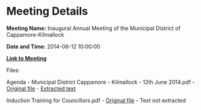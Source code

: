 # Meeting Details

**Meeting Name:** Inaugural Annual Meeting of the Municipal District of Cappamore-Kilmallock

**Date and Time:** 2014-06-12 10:00:00

**[Link to Meeting](https://www.limerick.ie/council/whats-on/inaugural-annual-meeting-municipal-district-cappamore-kilmallock)**

Files: 

Agenda - Municipal District Cappamore - Kilmallock - 12th June 2014.pdf - [Original file](https://www.limerick.ie/sites/default/files/media/documents/2017-08/municipal_district_cappamore_-_kilmallock_-_agenda_12_june_2014.pdf) - [Extracted text](./Agenda%20-%20Municipal%20District%20Cappamore%20-%20Kilmallock%20-%2012th%20June%202014.md)

Induction Training for Councillors.pdf - [Original file](https://www.limerick.ie/sites/default/files/media/documents/2017-08/induction_training_for_councillors_2.pdf) - Text not extracted

